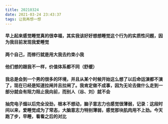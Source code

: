 ```yaml
---
title: 20210324
date: 2021-03-24 23:43:37
tags: 让我再想一想
---
```

#### 早上起来感觉睡觉真的很幸福，其实我该好好想想睡觉这个行为的实质性问题，因为我目前发现我爱睡觉

#### 两个自己，而修行就是用大我去约束小我

#### 他们想的跟我不一样，价值体系都不同（舒缓）
#### 我总是会到一个男的很多的环境，并且从某个时候开始这么想了以后命运演都不演了，现在已经是知道拉闸并且拉闸了。我肯定做不成事，因为无论去做什么走到一部分就会有阻力阻止我向前，而别人（谷、刘）就不会

#### 抽完电子烟以后完全没劲，根本不想动，脑子意志力也感觉很薄弱，记录：这段时间以来，爱睡觉成为了常态，大脑意志力特别薄弱，感觉那块肌肉用不上劲。今天跑了步，早睡，看看之后的对比